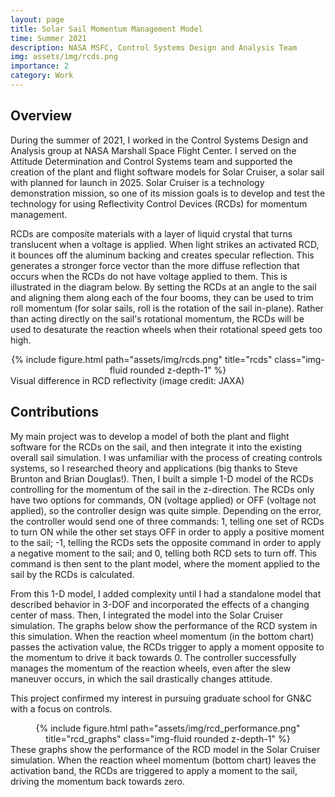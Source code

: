 ```yaml
---
layout: page
title: Solar Sail Momentum Management Model
time: Summer 2021
description: NASA MSFC, Control Systems Design and Analysis Team
img: assets/img/rcds.png
importance: 2
category: Work
---
```


## Overview
During the summer of 2021, I worked in the Control Systems Design and Analysis group at NASA Marshall Space Flight Center. I served on the Attitude Determination and Control Systems team and supported the creation of the plant and flight software models for Solar Cruiser, a solar sail with planned for launch in 2025. Solar Cruiser is a technology demonstration mission, so one of its mission goals is to develop and test the technology for using Reflectivity Control Devices (RCDs) for momentum management. 

RCDs are composite materials with a layer of liquid crystal that turns translucent when a voltage is applied. When light strikes an activated RCD, it bounces off the aluminum backing and creates specular reflection. This generates a stronger force vector than the more diffuse reflection that occurs when the RCDs do not have voltage applied to them. This is illustrated in the diagram below. By setting the RCDs at an angle to the sail and aligning them along each of the four booms, they can be used to trim roll momentum (for solar sails, roll is the rotation of the sail in-plane). Rather than acting directly on the sail's rotational momentum, the RCDs will be used to desaturate the reaction wheels when their rotational speed gets too high.

<div class="row">
    <div class="col">
        <center>{% include figure.html path="assets/img/rcds.png" title="rcds" class="img-fluid rounded z-depth-1" %}</center>
    </div>
</div>
<div class="caption">
    Visual difference in RCD reflectivity (image credit: JAXA)
</div>

## Contributions
My main project was to develop a model of both the plant and flight software for the RCDs on the sail, and then integrate it into the existing overall sail simulation. I was unfamiliar with the process of creating controls systems, so I researched theory and applications (big thanks to Steve Brunton and Brian Douglas!). Then, I built a simple 1-D model of the RCDs controlling for the momentum of the sail in the z-direction. The RCDs only have two options for commands, ON (voltage applied) or OFF (voltage not applied), so the controller design was quite simple. Depending on the error, the controller would send one of three commands: 1, telling one set of RCDs to turn ON while the other set stays OFF in order to apply a positive moment to the sail; -1, telling the RCDs sets the opposite command in order to apply a negative moment to the sail; and 0, telling both RCD sets to turn off. This command is then sent to the plant model, where the moment applied to the sail by the RCDs is calculated.

From this 1-D model, I added complexity until I had a standalone model that described behavior in 3-DOF and incorporated the effects of a changing center of mass. Then, I integrated the model into the Solar Cruiser simulation. The graphs below show the performance of the RCD system in this simulation. When the reaction wheel momentum (in the bottom chart) passes the activation value, the RCDs trigger to apply a moment opposite to the momentum to drive it back towards 0. The controller successfully manages the momentum of the reaction wheels, even after the slew maneuver occurs, in which the sail drastically changes attitude.

This project confirmed my interest in pursuing graduate school for GN&C with a focus on controls.


<div class="row">
    <div class="col">
        <center>{% include figure.html path="assets/img/rcd_performance.png" title="rcd_graphs" class="img-fluid rounded z-depth-1" %}</center>
    </div>
</div>
<div class="caption">
    These graphs show the performance of the RCD model in the Solar Cruiser simulation. When the reaction wheel momentum (bottom chart) leaves the activation band, the RCDs are triggered to apply a moment to the sail, driving the momentum back towards zero.
</div>
